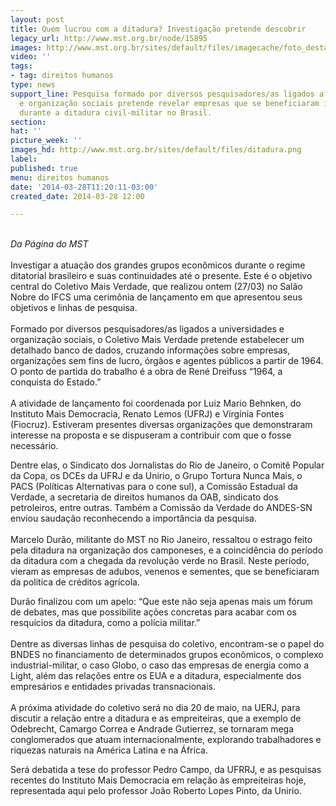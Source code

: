 ```yaml
---
layout: post
title: Quem lucrou com a ditadura? Investigação pretende descobrir
legacy_url: http://www.mst.org.br/node/15895
images: http://www.mst.org.br/sites/default/files/imagecache/foto_destaque/ditadura.png
video: ''
tags:
- tag: direitos humanos
type: news
support_line: Pesquisa formado por diversos pesquisadores/as ligados a universidades
  e organização sociais pretende revelar empresas que se beneficiaram ilegalmente
  durante a ditadura civil-militar no Brasil.
section: 
hat: ''
picture_week: ''
images_hd: http://www.mst.org.br/sites/default/files/ditadura.png
label: 
published: true
menu: direitos humanos
date: '2014-03-28T11:20:11-03:00'
created_date: 2014-03-28 12:00

---
```

<p><br><em>Da Página do MST</em><br><br>Investigar a atuação dos grandes grupos econômicos durante o regime ditatorial brasileiro e suas continuidades até o presente. Este é o objetivo central do Coletivo Mais Verdade, que realizou ontem (27/03) no Salão Nobre do IFCS uma cerimônia de lançamento em que apresentou seus objetivos e linhas de pesquisa.<br><br>Formado por diversos pesquisadores/as ligados a universidades e organização sociais, o Coletivo Mais Verdade pretende estabelecer um detalhado banco de dados, cruzando informações sobre empresas, organizações sem fins de lucro, órgãos e agentes públicos a partir de 1964. O ponto de partida do trabalho é a obra de René Dreifuss “1964, a conquista do Estado.”<br><br>A atividade de lançamento foi coordenada por Luiz Mario Behnken, do Instituto Mais Democracia, Renato Lemos (UFRJ) e Vírgínia Fontes (Fiocruz). Estiveram presentes diversas organizações que demonstraram interesse na proposta e se dispuseram a contribuir com que o fosse necessário.</p><p>Dentre elas, o Sindicato dos Jornalistas do Rio de Janeiro, o Comitê Popular da Copa, os DCEs da UFRJ e da Unirio, o Grupo Tortura Nunca Mais, o PACS (Políticas Alternativas para o cone sul), a Comissão Estadual da Verdade, a secretaria de direitos humanos da OAB, sindicato dos petroleiros, entre outras. Também a Comissão da Verdade do ANDES-SN enviou saudação reconhecendo a importância da pesquisa.<br><br>Marcelo Durão, militante do MST no Rio Janeiro, ressaltou o estrago feito pela ditadura na organização dos camponeses, e a coincidência do período da ditadura com a chegada da revolução verde no Brasil. Neste período, vieram as empresas de adubos, venenos e sementes, que se beneficiaram da politica de créditos agrícola.</p><p>Durão finalizou com um apelo: “Que este não seja apenas mais um fórum de debates, mas que possibilite ações concretas para acabar com os resquícios da ditadura, como a polícia militar.”<br><br>Dentre as diversas linhas de pesquisa do coletivo, encontram-se o papel do BNDES no financiamento de determinados grupos econômicos, o complexo industrial-militar, o caso Globo, o caso das empresas de energia como a Light, além das relações entre os EUA e a ditadura, especialmente dos empresários e entidades privadas transnacionais.<br><br>A próxima atividade do coletivo será no dia 20 de maio, na UERJ, para discutir a relação entre a ditadura e as empreiteiras, que a exemplo de Odebrecht, Camargo Correa e Andrade Gutierrez, se tornaram mega conglomerados que atuam internacionalmente, explorando trabalhadores e riquezas naturais na América Latina e na África.</p><p>Será debatida a tese do professor Pedro Campo, da UFRRJ, e as pesquisas recentes do Instituto Mais Democracia em relação às empreiteiras hoje, representada aqui pelo professor João Roberto Lopes Pinto, da Unirio.</p>
